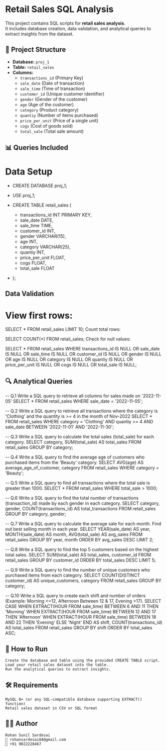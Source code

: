 # Retail Sales SQL Analysis

This project contains SQL scripts for **retail sales analysis**.  
It includes database creation, data validation, and analytical queries to extract insights from the dataset.


## 📂 Project Structure

- **Database:** `proj_1`
- **Table:** `retail_sales`
- **Columns:**
  - `transactions_id` (Primary Key)
  - `sale_date` (Date of transaction)
  - `sale_time` (Time of transaction)
  - `customer_id` (Unique customer identifier)
  - `gender` (Gender of the customer)
  - `age` (Age of the customer)
  - `category` (Product category)
  - `quantiy` (Number of items purchased)  
  - `price_per_unit` (Price of a single unit)
  - `cogs` (Cost of goods sold)
  - `total_sale` (Total sale amount)


## 📊 Queries Included

# **Data Setup**

  - CREATE DATABASE proj_1;
  - USE proj_1;
  
  - CREATE TABLE retail_sales (
      - transactions_id INT PRIMARY KEY,
      - sale_date DATE,
      - sale_time TIME,
      - customer_id INT,
      - gender VARCHAR(15),
      - age INT,
      - category VARCHAR(25),
      - quantiy INT,
      - price_per_unit FLOAT,
      - cogs FLOAT,
      - total_sale FLOAT
  - );

## Data Validation

# View first rows:

SELECT * FROM retail_sales LIMIT 10;
Count total rows:

SELECT COUNT(*) FROM retail_sales;
Check for null values:

SELECT * FROM retail_sales
WHERE transactions_id IS NULL
   OR sale_date IS NULL
   OR sale_time IS NULL
   OR customer_id IS NULL
   OR gender IS NULL
   OR age IS NULL
   OR category IS NULL
   OR quantiy IS NULL
   OR price_per_unit IS NULL
   OR cogs IS NULL
   OR total_sale IS NULL;


## 🔍 Analytical Queries

-- Q.1 Write a SQL query to retrieve all columns for sales made on '2022-11-05'
SELECT *
FROM retail_sales
WHERE sale_date = '2022-11-05';

-- Q.2 Write a SQL query to retrieve all transactions where the category is 'Clothing' and the quantity is >= 4 in the month of Nov-2022
SELECT *
FROM retail_sales
WHERE category = 'Clothing'
  AND quantiy >= 4
  AND sale_date BETWEEN '2022-11-01' AND '2022-11-30';

-- Q.3 Write a SQL query to calculate the total sales (total_sale) for each category.
SELECT category, SUM(total_sale) AS total_sales
FROM retail_sales
GROUP BY category;

-- Q.4 Write a SQL query to find the average age of customers who purchased items from the 'Beauty' category.
SELECT AVG(age) AS average_age_of_customer, category
FROM retail_sales
WHERE category = 'Beauty';

-- Q.5 Write a SQL query to find all transactions where the total sale is greater than 1000.
SELECT *
FROM retail_sales
WHERE total_sale > 1000;

-- Q.6 Write a SQL query to find the total number of transactions (transaction_id) made by each gender in each category.
SELECT category, gender, COUNT(transactions_id) AS total_transactions
FROM retail_sales 
GROUP BY category, gender;

-- Q.7 Write a SQL query to calculate the average sale for each month. Find out best selling month in each year.
SELECT 
    YEAR(sale_date) AS year, 
    MONTH(sale_date) AS month, 
    AVG(total_sale) AS avg_sales
FROM retail_sales
GROUP BY year, month
ORDER BY avg_sales DESC
LIMIT 2;

-- Q.8 Write a SQL query to find the top 5 customers based on the highest total sales.
SELECT SUM(total_sale) AS total_sales, customer_id
FROM retail_sales
GROUP BY customer_id
ORDER BY total_sales DESC
LIMIT 5;

-- Q.9 Write a SQL query to find the number of unique customers who purchased items from each category.
SELECT COUNT(DISTINCT customer_id) AS unique_customers, category
FROM retail_sales
GROUP BY category;

-- Q.10 Write a SQL query to create each shift and number of orders (Example: Morning <=12, Afternoon Between 12 & 17, Evening >17).
SELECT 
    CASE 
        WHEN EXTRACT(HOUR FROM sale_time) BETWEEN 6 AND 11 THEN 'Morning'
        WHEN EXTRACT(HOUR FROM sale_time) BETWEEN 12 AND 17 THEN 'Afternoon'
        WHEN EXTRACT(HOUR FROM sale_time) BETWEEN 18 AND 22 THEN 'Evening'
        ELSE 'Night'
    END AS shift,
    COUNT(transactions_id) AS total_sales
FROM retail_sales
GROUP BY shift
ORDER BY total_sales ASC;



## 🚀 How to Run
    Create the database and table using the provided CREATE TABLE script.
    Load your retail sales dataset into the table.
    Run the analytical queries to extract insights.

## 🛠 Requirements
    MySQL 8+ (or any SQL-compatible database supporting EXTRACT() function)
    Retail sales dataset in CSV or SQL format


## 👨‍💻 Author
    Rohan Sunil Sardesai
    📧 rohansardesai04@gmail.com
    📱 +91 9022228467
